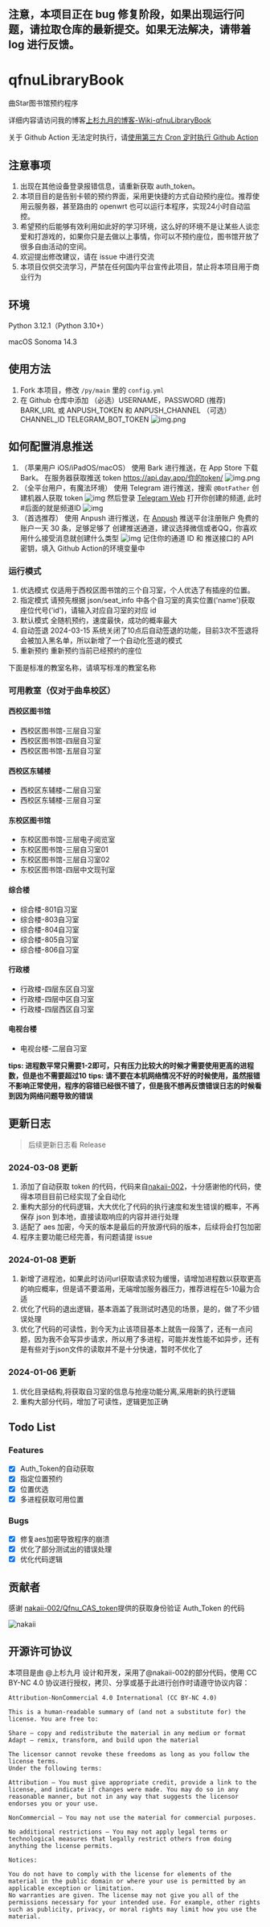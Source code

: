## 注意，本项目正在 bug 修复阶段，如果出现运行问题，请拉取仓库的最新提交。如果无法解决，请带着 log 进行反馈。

# qfnuLibraryBook

曲Star图书馆预约程序

详细内容请访问我的博客[上杉九月的博客-Wiki-qfnuLibraryBook](https://blog.sakurasep.site/wiki/qfnuLibraryBook/index.html)

关于 Github Action 无法定时执行，请[使用第三方 Cron 定时执行 Github Action](看https://blog.sakurasep.site/posts/cron-github-action/)

## 注意事项

1. 出现在其他设备登录报错信息，请重新获取 auth_token。
2. 本项目目的是告别卡顿的预约界面，采用更快捷的方式自动预约座位。推荐使用云服务器，甚至路由的 openwrt 也可以运行本程序，实现24小时自动监控。
3. 希望预约后能够有效利用如此好的学习环境，这么好的环境不是让某些人谈恋爱和打游戏的，如果你只是去做以上事情，你可以不预约座位，图书馆开放了很多自由活动的空间。
4. 欢迎提出修改建议，请在 issue 中进行交流
5. 本项目仅供交流学习，严禁在任何国内平台宣传此项目，禁止将本项目用于商业行为

## 环境

Python 3.12.1（Python 3.10+）

macOS Sonoma 14.3

## 使用方法

1. Fork 本项目，修改 `/py/main` 里的 `config.yml`
2. 在 Github 仓库中添加 （必选）USERNAME，PASSWORD (推荐) BARK_URL 或 ANPUSH_TOKEN 和 ANPUSH_CHANNEL （可选）CHANNEL_ID TELEGRAM_BOT_TOKEN
![img.png](assets/img.png)

## 如何配置消息推送
1. （苹果用户 iOS/iPadOS/macOS） 
使用 Bark 进行推送，在 App Store 下载 Bark。
在服务器获取推送 token https://api.day.app/你的token/
![img.png](assets/bark.jpg)
2. （全平台用户，有魔法环境）
使用 Telegram 进行推送，搜索 `@BotFather` 创建机器人获取 token
![img](assets/create_bot.jpg)
然后登录 [Telegram Web](https://web.telegram.org/) 打开你创建的频道, 此时#后面的就是频道ID
![img](assets/web.jpg)
3. （首选推荐）
使用 Anpush 进行推送，在 [Anpush](https://anpush.com/) 推送平台注册账户
免费的账户一天 30 条，足够足够了
创建推送通道，建议选择微信或者QQ，你喜欢用什么接受消息就创建什么类型
![img](assets/anpush.jpg)
记住你的通道 ID 和 推送接口的 API 密钥，填入 Github Action的环境变量中
### 运行模式

1. 优选模式 仅适用于西校区图书馆的三个自习室，个人优选了有插座的位置。
2. 指定模式 请预先根据 json/seat_info 中各个自习室的真实位置('name')获取座位代号('id')，请输入对应自习室的对应 id
3. 默认模式 全随机预约，速度最快，成功的概率最大
4. 自动签退 2024-03-15 系统关闭了10点后自动签退的功能，目前3次不签退将会被加入黑名单，所以新增了一个自动化签退的模式
5. 重新预约 重新预约当前已经预约的座位

下面是标准的教室名称，请填写标准的教室名称

### 可用教室（仅对于曲阜校区）

#### 西校区图书馆
* 西校区图书馆-三层自习室
* 西校区图书馆-四层自习室
* 西校区图书馆-五层自习室

#### 西校区东辅楼
* 西校区东辅楼-二层自习室
* 西校区东辅楼-三层自习室

#### 东校区图书馆
* 东校区图书馆-三层电子阅览室
* 东校区图书馆-三层自习室01
* 东校区图书馆-三层自习室02
* 东校区图书馆-四层中文现刊室

#### 综合楼
* 综合楼-801自习室
* 综合楼-803自习室
* 综合楼-804自习室
* 综合楼-805自习室 
* 综合楼-806自习室

#### 行政楼
* 行政楼-四层东区自习室
* 行政楼-四层中区自习室
* 行政楼-四层西区自习室

#### 电视台楼
* 电视台楼-二层自习室

**tips: 进程数平常只需要1-2即可，只有压力比较大的时候才需要使用更高的进程数，但是也不需要超过10**
**tips: 请不要在本机网络情况不好的时候使用，虽然报错不影响正常使用，程序的容错已经很不错了，但是我不想再反馈错误日志的时候看到因为网络问题导致的错误**




## 更新日志

> 后续更新日志看 Release

### 2024-03-08 更新
1. 添加了自动获取 token 的代码，代码来自[nakaii-002](https://github.com/nakaii-002)，十分感谢他的代码，使得本项目目前已经实现了全自动化
2. 重构大部分的代码逻辑，大大优化了代码的执行速度和发生错误的概率，不再保存 json 到本地，直接读取响应的内容并进行处理
3. 适配了 aes 加密，今天的版本是最后的开放源代码的版本，后续将会打包加密
4. 程序主要功能已经完善，有问题请提 issue

### 2024-01-08 更新

1. 新增了进程池，如果此时访问url获取请求较为缓慢，请增加进程数以获取更高的响应概率，但是请不要滥用，无端增加服务器压力，推荐进程在5-10最为合适
2. 优化了代码的退出逻辑，基本涵盖了我测试时遇见的场景，是的，做了不少错误处理
3. 优化了代码的可读性，到今天为止该项目基本上就告一段落了，还有一点问题，因为我不会写异步请求，所以用了多进程，可能并发性能不如异步，还有是有些对于json文件的读取并不是十分快速，暂时不优化了

### 2024-01-06 更新

1. 优化目录结构,将获取自习室的信息与抢座功能分离,采用新的执行逻辑
2. 重构大部分代码，增加了可读性，逻辑更加正确

## Todo List

### Features
- [x] Auth_Token的自动获取
- [x] 指定位置预约
- [x] 位置优选
- [x] 多进程获取可用位置
### Bugs
- [x] 修复aes加密导致程序的崩溃
- [x] 优化了部分测试出的错误处理
- [x] 优化代码逻辑

## 贡献者

感谢 [nakaii-002/Qfnu_CAS_token](https://github.com/nakaii-002/Qfnu_CAS_token )提供的获取身份验证 Auth_Token 的代码

![nakaii](./assets/nakaii-002.png)

## 开源许可协议
本项目是由 @上杉九月 设计和开发，采用了@nakaii-002的部分代码，使用 CC BY-NC 4.0 协议进行授权，拷贝、分享或基于此进行创作时请遵守协议内容：
```
Attribution-NonCommercial 4.0 International (CC BY-NC 4.0)

This is a human-readable summary of (and not a substitute for) the license. You are free to:

Share — copy and redistribute the material in any medium or format
Adapt — remix, transform, and build upon the material

The licensor cannot revoke these freedoms as long as you follow the license terms.
Under the following terms:

Attribution — You must give appropriate credit, provide a link to the license, and indicate if changes were made. You may do so in any reasonable manner, but not in any way that suggests the licensor endorses you or your use.

NonCommercial — You may not use the material for commercial purposes.

No additional restrictions — You may not apply legal terms or technological measures that legally restrict others from doing anything the license permits.

Notices:

You do not have to comply with the license for elements of the material in the public domain or where your use is permitted by an applicable exception or limitation.
No warranties are given. The license may not give you all of the permissions necessary for your intended use. For example, other rights such as publicity, privacy, or moral rights may limit how you use the material.

```
